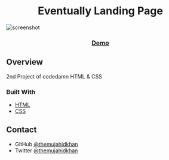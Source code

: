<h1 align="center">Eventually Landing Page</h1>

![screenshot](https://i.imgur.com/QZYNsv2.png)

<div align="center">
  <h3>
    <a href="https://eventually-iota.vercel.app//">
      Demo
    </a>
  </h3>
</div>

## Overview

2nd Project of codedamn HTML & CSS

### Built With

<!-- This section should list any major frameworks that you built your project using. Here are a few examples.-->

- [HTML](https://www.w3schools.com/html/default.asp)
- [CSS](https://www.w3schools.com/css/default.asp)

## Contact

- GitHub [@themujahidkhan](https://github.com/themujahidkhan)
- Twitter [@themujahidkhan](https://twitter.com/themujahidkhan)
